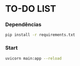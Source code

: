 # TO-DO LIST

### Dependências

```bash
pip install -r requirements.txt
```

### Start

```bash
uvicorn main:app --reload
```
